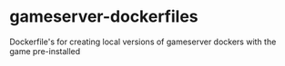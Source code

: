 # gameserver-dockerfiles
Dockerfile's for creating local versions of gameserver dockers with the game pre-installed
